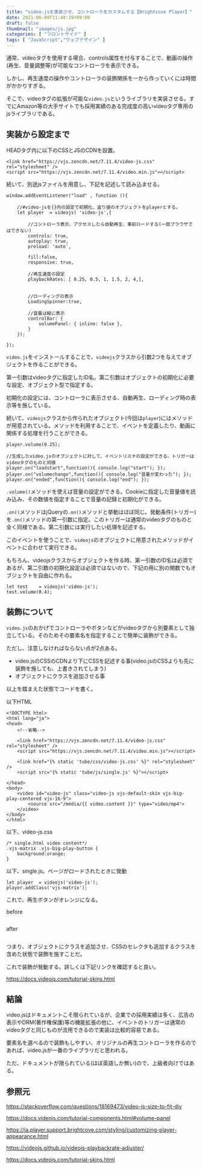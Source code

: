 ```yaml
---
title: "video.jsを実装させ、コントローラをカスタムする【Brightcove Player】"
date: 2021-06-09T11:48:19+09:00
draft: false
thumbnail: "images/js.jpg"
categories: [ "フロントサイド" ]
tags: [ "JavaScript","ウェブデザイン" ]
---
```


通常、videoタグを使用する場合、controls属性を付与することで、動画の操作(再生、音量調整等)が可能なコントローラを表示できる。

しかし、再生速度の操作やコントローラの装飾関係を一から作っていくには時間がかかりすぎる。

そこで、videoタグの拡張が可能な`video.js`というライブラリを実装させる。すでにAmazon等の大手サイトでも採用実績のある完成度の高いvideoタグ専用のjsライブラリである。

## 実装から設定まで

HEADタグ内に以下のCSSとJSのCDNを設置。

    <link href="https://vjs.zencdn.net/7.11.4/video-js.css" rel="stylesheet" />
    <script src="https://vjs.zencdn.net/7.11.4/video.min.js"></script>

続いて、別途jsファイルを用意し、下記を記述して読み込ませる。

    window.addEventListener("load" , function (){ 

        //#video-jsを{}内の設定で初期化、返り値のオブジェクトをplayerとする。
        let player  = videojs( 'video-js',{

            //コントローラ表示、アクセスしたら自動再生、事前ロードする(一部ブラウザではできない)
            controls: true,
            autoplay: true,
            preload: 'auto',
    
            fill:false,
            responsive: true,
    
            //再生速度の設定
            playbackRates: [ 0.25, 0.5, 1, 1.5, 2, 4,],
    
    
            //ローディングの表示
            LoadingSpinner:true,
    
            //音量は縦に表示
            controlBar: {
                volumePanel: { inline: false },
            }
        });
    
    });

`video.js`をインストールすることで、`videojs`クラスから引数2つを与えてオブジェクトを作ることができる。

第一引数はvideoタグに指定したID名。第二引数はオブジェクトの初期化に必要な設定、オブジェクト型で指定する。

初期化の設定には、コントローラに表示させる、自動再生、ローディング時の表示等を施している。

続いて、`videojs`クラスから作られたオブジェクト(今回は`player`)にはメソッドが用意されている。メソッドを利用することで、イベントを定義したり、動画に関係する処理を行うことができる。

    player.volume(0.25);

    //生成したvideo.jsのオブジェクトに対して、イベントリスナの設定ができる。トリガーはvideoタグのものと同様
    player.on("loadstart",function(){ console.log("start"); });
    player.on("volumechange",function(){ console.log("音量が変わった"); });
    player.on("ended",function(){ console.log("end"); });

`.volume()`メソッドを使えば音量の設定ができる。Cookieに指定した音量値を読み込み、その数値を指定することで音量の記録と初期化ができる。

`.on()`メソッドはjQueryの`.on()`メソッドと挙動はほぼ同じ。発動条件(トリガー)を`.on()`メソッドの第一引数に指定。このトリガーは通常のvideoタグのものと全く同様である。第二引数には実行したい処理を記述する。

このイベントを使うことで、`videojs`のオブジェクトに用意されたメソッドがイベントに合わせて実行できる。

もちろん、videojsクラスからオブジェクトを作る時、第一引数のID名は必須であるが、第二引数の初期化設定は必須ではないので、下記の用に別の関数でもオブジェクトを自由に作れる。

    let test    = videojs('video-js');
    test.volume(0.4);


## 装飾について

`video.js`のおかげでコントローラやボタンなどがvideoタグから別要素として独立している。そのためその要素名を指定することで簡単に装飾ができる。

ただし、注意しなければならない点が2点ある。

- video.jsのCSSのCDNより下にCSSを記述する事(video.jsのCSSよりも先に装飾を施しても、上書きされてしまう)
- オブジェクトにクラスを追加させる事

以上を踏まえた状態でコードを書く。


以下HTML

    <!DOCTYPE html>
    <html lang="ja">
    <head>
        <!--省略-->
    
        <link href="https://vjs.zencdn.net/7.11.4/video-js.css" rel="stylesheet" />
        <script src="https://vjs.zencdn.net/7.11.4/video.min.js"></script>
        
        <link href="{% static 'tube/css/video-js.css' %}" rel="stylesheet" />
        <script src="{% static 'tube/js/single.js' %}"></script>
    
    </head>
    <body>
        <video id="video-js" class="video-js vjs-default-skin vjs-big-play-centered vjs-16-9">
            <source src="/media/{{ video.content }}" type="video/mp4">
        </video>
    </body>
    </html>


以下、video-js.css

    /* single.html video content*/
    .vjs-matrix .vjs-big-play-button {
        background:orange;
    }


以下、single.js。ページがロードされたときに発動


    let player  = videojs('video-js');
    player.addClass('vjs-matrix');


これで、再生ボタンがオレンジになる。

before

<div class="img-center"><img src="/images/Screenshot from 2021-06-15 15-20-42.png" alt=""></div>

after 

<div class="img-center"><img src="/images/Screenshot from 2021-06-15 15-20-35.png" alt=""></div>

つまり、オブジェクトにクラスを追加させ、CSSのセレクタも追加するクラスを含めた状態で装飾を施すことだ。

これで装飾が発動する。詳しくは下記リンクを確認すると良い。

https://docs.videojs.com/tutorial-skins.html


## 結論

video.jsはドキュメントこそ限られているが、企業での採用実績は多く、広告の表示やDRM(著作権保護)等の機能拡張の他に、イベントのトリガーは通常のvideoタグと同じものが流用できるので実装は比較的容易である。

要素名を選べるので装飾もしやすい、オリジナルの再生コントローラを作るのであれば、video.jsが一番のライブラリだと思われる。

ただ、ドキュメントが限られている(ほぼ英語しか無い)ので、上級者向けではある。


## 参照元

https://stackoverflow.com/questions/18169473/video-js-size-to-fit-div

https://docs.videojs.com/tutorial-components.html#volume-panel

https://ja.player.support.brightcove.com/styling/customizing-player-appearance.html

https://videojs.github.io/videojs-playbackrate-adjuster/

https://docs.videojs.com/tutorial-skins.html
